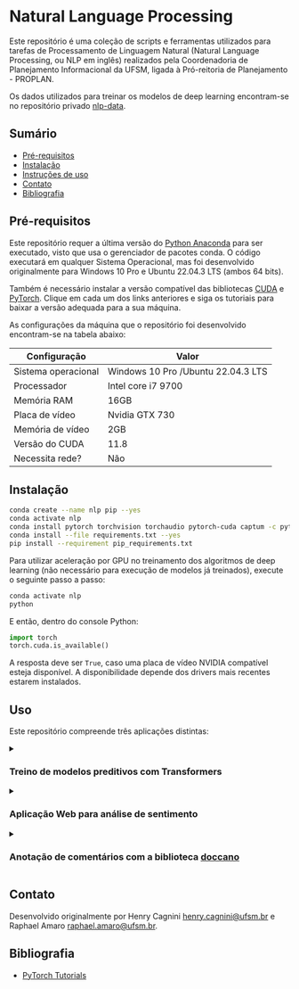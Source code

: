 # Natural Language Processing

Este repositório é uma coleção de scripts e ferramentas utilizados para tarefas de Processamento de Linguagem Natural 
(Natural Language Processing, ou NLP em inglês) realizados pela Coordenadoria de Planejamento Informacional da UFSM, 
ligada à Pró-reitoria de Planejamento - PROPLAN.

Os dados utilizados para treinar os modelos de deep learning encontram-se no repositório privado 
[nlp-data](https://github.com/COPLIN-UFSM/nlp-data). 

## Sumário

* [Pré-requisitos](#pré-requisitos)
* [Instalação](#instalação)
* [Instruções de uso](#uso)
* [Contato](#contato)
* [Bibliografia](#bibliografia)

## Pré-requisitos

Este repositório requer a última versão do [Python Anaconda](https://www.anaconda.com/download) para ser executado, 
visto que usa o gerenciador de pacotes conda. O código executará em qualquer Sistema Operacional, mas foi desenvolvido
originalmente para Windows 10 Pro e Ubuntu 22.04.3 LTS (ambos 64 bits).

Também é necessário instalar a versão compatível das bibliotecas [CUDA](https://developer.nvidia.com/cuda-downloads) e 
[PyTorch](https://pytorch.org/get-started/locally/#anaconda). Clique em cada um dos links anteriores e siga os tutoriais
para baixar a versão adequada para a sua máquina.

As configurações da máquina que o repositório foi desenvolvido encontram-se na tabela abaixo:

| Configuração        | Valor                              |
|---------------------|------------------------------------|
| Sistema operacional | Windows 10 Pro /Ubuntu 22.04.3 LTS |
| Processador         | Intel core i7 9700                 |
| Memória RAM         | 16GB                               |
| Placa de vídeo      | Nvidia GTX 730                     |
| Memória de vídeo    | 2GB                                |
| Versão do CUDA      | 11.8                               |
| Necessita rede?     | Não                                |

## Instalação

```bash
conda create --name nlp pip --yes  
conda activate nlp
conda install pytorch torchvision torchaudio pytorch-cuda captum -c pytorch -c nvidia
conda install --file requirements.txt --yes
pip install --requirement pip_requirements.txt
```

Para utilizar aceleração por GPU no treinamento dos algoritmos de deep learning (não necessário para execução de modelos
já treinados), execute o seguinte passo a passo:

```bash
conda activate nlp
python
```

E então, dentro do console Python:

```python
import torch
torch.cuda.is_available()
```

A resposta deve ser `True`, caso uma placa de vídeo NVIDIA compatível esteja disponível. A disponibilidade depende dos 
drivers mais recentes estarem instalados. 

## Uso

Este repositório compreende três aplicações distintas: 

<details>
<summary><h3>Treino de modelos preditivos com Transformers</h3></summary>

| Recurso     | Descrição                                                                                                                                                                  |
|:------------|:---------------------------------------------------------------------------------------------------------------------------------------------------------------------------|
| Scripts     | [learning](learning)                                                                                                                                                       |
| Bibliotecas | <ul><li>CUDA 11.8</li><li>PyTorch 2.0.1</li><li>transformers 4.32.1</li><li>datasets 2.12.0</li><li>scikit-learn 1.3.0</li><li>NumPy 1.24.4</li><li>pandas 1.5.3</li></ul> |


Este repositório usa um modelo pré-treinado, chamado 
[BERTimbau](https://huggingface.co/neuralmind/bert-base-portuguese-cased), e disponível no site 
[Hugging Face](https://huggingface.co/).

O modelo foi disponibilizado por Fábio Souza, Rodrigo Nogueira e Roberto Lotufo no artigo "BERTimbau: pretrained BERT 
models for Brazilian Portuguese", publicado na Brazilian Conference in Intelligent Systems (2020). Mais informações 
estão disponíveis no [repositório](https://github.com/neuralmind-ai/portuguese-bert/) do trabalho. 

Este modelo foi treinado no [BrWaC (Brazilian Web as Corpus)](https://www.researchgate.net/publication/326303825_The_brWaC_Corpus_A_New_Open_Resource_for_Brazilian_Portuguese)
para três tarefas: Reconhecimento de entidades nomeadas, similaridade textual de frases e reconhecimento de implicação 
textual. Aqui, ele passa por um ajuste-fino (fine-tuning) para classificação de sentimentos em 3 classes: positivo (o
texto em questão tem um sentimento positivo), negativo e neutro.

</details>

<details>
<summary><h3>Aplicação Web para análise de sentimento</h3></summary>

| Recurso     | Descrição                                                                                                                                                                                  |
|:------------|:-------------------------------------------------------------------------------------------------------------------------------------------------------------------------------------------|
| Scripts     | [run.py](run.py), [app](app)                                                                                                                                                               |
| Bibliotecas | <ul><li>CUDA 11.8</li><li>PyTorch 2.0.1</li><li>transformers 4.32.1</li><li>scikit-learn 1.3.0</li><li>NumPy 1.24.4</li><li>pandas 1.5.3</li><li>Flask 2.2.2</li><li>tqdm 4.66.1</li></ul> |

Após treinamento do modelo preditivo (Seção [Treino de modelos preditivos com Transformers](#treino-de-modelos-preditivos-com-transformers)),
é possível carregar uma aplicação Web para testar em tempo real as predições.

Para isto, crie uma pasta `instance` dentro do diretório [app](app), e dentro desta pasta, crie um arquivo `config.py`.
Este arquivo deve ser uma cópia do arquivo [app/config.py](app/config.py), com os dados do caminho do modelo treinado
preenchidos:

```python
"""
Arquivo com definições de execução quando o backend estiver em produção
"""
# Opções de desenvolvimento: use True se estiver programando, ou False se estiver apenas testando a ferramenta
DEBUG = False  # se o debugger deve ser executado
USE_RELOADER = False  # se modificações no código-fonte devem ser atualizadas na aplicação Web
USE_CPU = False  # se o modelo deve usar a CPU para fazer classificações, ou então a GPU
PORT = 5000  # Porta a ser usada pelo servidor
MODEL_PATH = "path_to_folder_where_pytorch_model_is"  # diretório onde o modelo do PyTorch está armazenado
```

Para executar a aplicação Web, digite na linha de comando:

```bash
conda activate nlp
python run.py
```

</details>

<details>
<summary>
    <h3>
        Anotação de comentários com a biblioteca <a href="https://github.com/doccano/doccano">doccano</a>
    </h3>
</summary>

| Recurso     | Descrição                       |
|:------------|:--------------------------------|
| Scripts     | [annotation](annotation)        |
| Bibliotecas | <ul><li>doccano 1.8.4</li></ul> |

É possível utilizar a biblioteca [doccano](https://github.com/doccano/doccano) para anotar manualmente datasets para 
tarefas de Processamento de Linguagem Natural. 

Para isto, é necessário seguir o passo a passo abaixo:

1. Instalar a biblioteca de anotação:

   ```bash
   conda activate nlp
   pip install doccano
   ```

2. Realizar a configuração inicial:

   ```bash
   doccano init  # inicializa base de dados
   doccano createuser --username admin --password pass # cria um super-usuário
   ```

3. A ferramenta necessita de dois processos executando ao mesmo tempo para funcionar, ambos iniciados pela linha de 
comando. É possível executá-los de diversas maneiras: 
   * Abrir duas janelas do terminal; 
   * Instalar a ferramenta tmux no Linux (`apt-get install tmux`);
   * Executar o script [doccano.sh](annotation/doccano.sh) (para Linux) a partir da linha de comando.

   Os processos são:

   **Ferramenta de anotação**

   ```bash
   doccano webserver --port 8000
   ```
   
   **Uploader de arquivos**

   ```bash
   doccano task
   ```

4. Para criar ou remover usuários, acesse a url `http://localhost:8000/admin/auth` ou `http://localhost:8000/admin/`, 
   sendo `localhost` a URL onde o serviço está hospedado (localhost se for a própria máquina) e 8000 a porta onde o 
   serviço está disponibilizado.

</details>

## Contato

Desenvolvido originalmente por Henry Cagnini [henry.cagnini@ufsm.br]() e Raphael Amaro [raphael.amaro@ufsm.br]().

## Bibliografia

* [PyTorch Tutorials](https://pytorch.org/tutorials/)
